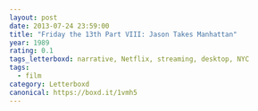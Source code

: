 ```yaml
---
layout: post 
date: 2013-07-24 23:59:00
title: "Friday the 13th Part VIII: Jason Takes Manhattan"
year: 1989
rating: 0.1
tags_letterboxd: narrative, Netflix, streaming, desktop, NYC
tags:
  - film
category: Letterboxd
canonical: https://boxd.it/1vmh5
---
```

